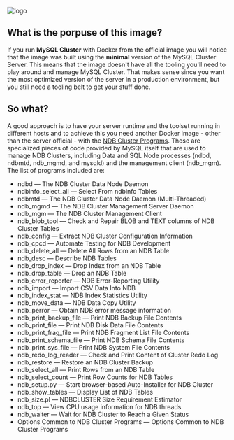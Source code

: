 ![logo](https://www.mysql.com/common/logos/logo-mysql-170x115.png)
## What is the porpuse of this image?

If you run **MySQL Cluster** with Docker from the official image you will notice that the image was built using the **minimal** version of the MySQL Cluster Server. This means that the image doesn't have all the tooling you'll need to play around and manage MySQL Cluster. That makes sense since you want the most optimized version of the server in a production environment, but you still need a tooling belt to get your stuff done. 

## So what?

A good approach is to have your server runtime and the toolset running in different hosts and to achieve this you need another Docker image - other than the server official - with the [NDB Cluster Programs](https://dev.mysql.com/doc/mysql-cluster-excerpt/5.7/en/mysql-cluster-programs.html). Those are specialized pieces of code provided by MySQL itself that are used to manage NDB Clusters, including Data and SQL Node processes (ndbd, ndbmtd, ndb_mgmd, and mysqld) and the management client (ndb_mgm). The list of programs included are:

* ndbd — The NDB Cluster Data Node Daemon
* ndbinfo_select_all — Select From ndbinfo Tables
* ndbmtd — The NDB Cluster Data Node Daemon (Multi-Threaded)
* ndb_mgmd — The NDB Cluster Management Server Daemon
* ndb_mgm — The NDB Cluster Management Client
* ndb_blob_tool — Check and Repair BLOB and TEXT columns of NDB Cluster Tables
* ndb_config — Extract NDB Cluster Configuration Information
* ndb_cpcd — Automate Testing for NDB Development
* ndb_delete_all — Delete All Rows from an NDB Table
* ndb_desc — Describe NDB Tables
* ndb_drop_index — Drop Index from an NDB Table
* ndb_drop_table — Drop an NDB Table
* ndb_error_reporter — NDB Error-Reporting Utility
* ndb_import — Import CSV Data Into NDB
* ndb_index_stat — NDB Index Statistics Utility
* ndb_move_data — NDB Data Copy Utility
* ndb_perror — Obtain NDB error message information
* ndb_print_backup_file — Print NDB Backup File Contents
* ndb_print_file — Print NDB Disk Data File Contents
* ndb_print_frag_file — Print NDB Fragment List File Contents
* ndb_print_schema_file — Print NDB Schema File Contents
* ndb_print_sys_file — Print NDB System File Contents
* ndb_redo_log_reader — Check and Print Content of Cluster Redo Log
* ndb_restore — Restore an NDB Cluster Backup     
* ndb_select_all — Print Rows from an NDB Table
* ndb_select_count — Print Row Counts for NDB Tables
* ndb_setup.py — Start browser-based Auto-Installer for NDB Cluster
* ndb_show_tables — Display List of NDB Tables
* ndb_size.pl — NDBCLUSTER Size Requirement Estimator
* ndb_top — View CPU usage information for NDB threads
* ndb_waiter — Wait for NDB Cluster to Reach a Given Status
* Options Common to NDB Cluster Programs — Options Common to NDB Cluster Programs